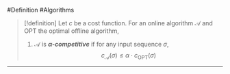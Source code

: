 #Definition #Algorithms 

> [!definition]
> Let $c$ be a cost function. For an online algorithm $\mathcal{A}$ and $\text{OPT}$ the optimal offline algorithm, 
> 1. $\mathcal{A}$ is ***$\alpha$-competitive*** if for any input sequence $\sigma$, $$c_{\mathcal{A}}(\sigma)\leq \alpha \cdot  c_{\text{OPT}}(\sigma)$$
---
